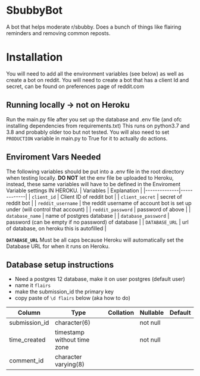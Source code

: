 # SbubbyBot
A bot that helps moderate r/sbubby. Does a bunch of things like flairing reminders and removing common reposts.
# Installation
You will need to add all the environment variables (see below) as well as create a bot on reddit. You will need to create a bot that has a client Id and secret, can be found on preferences page of reddit.com
## Running locally -> not on Heroku
Run the main.py file after you set up the database and .env file (and ofc installing dependencies from requirements.txt)
This runs on python3.7 and 3.8 and probably older too but not tested.
You will also need to set `PRODUCTION` variable in main.py to True for it to actually do actions.
## Enviroment Vars Needed
The following variables should be put into a .env file in the root directory when testing locally.
**DO NOT** let the env file be uploaded to Heroku, instead, these same variables will have to be defined in the Enviroment Variable settings IN HEROKU.
| Variables    | Explanation |
|--------------|-------------|
| `client_id`  | Client ID of reddit bot |
| `client_secret` | secret of reddit bot |
| `reddit_username` | the reddit username of account bot is set up under (will control that account) |
| `reddit_password` | password of above |
| `database_name` | name of postgres database |
| `database_password` | password (can be empty if no password) of database |
| `DATABASE_URL` | url of database, on heroku this is autofilled |

**`DATABASE_URL`** Must be all caps because Heroku will automatically set the Database URL for when it runs on Heroku.
## Database setup instructions
* Need a postgres 12 database, make it on user postgres (default user)
* name it `flairs`
* make the submission_id the primary key
* copy paste of `\d flairs` below (aka how to do)

|   Column     |            Type             | Collation | Nullable | Default 
---------------|-----------------------------|-----------|----------|---------
 submission_id | character(6)                |           | not null | 
 time_created  | timestamp without time zone |           | not null | 
 comment_id    | character varying(8)        |           |          | 
